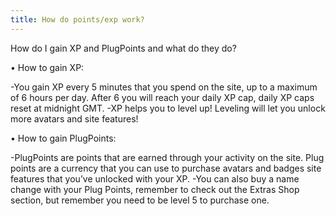 ```yaml
---
title: How do points/exp work?
---
```

How do I gain XP and PlugPoints and what do they do?

• How to gain XP:

-You gain XP every 5 minutes that you spend on the site, up to a maximum of 6 hours per day. After 6 you will reach your daily XP cap, daily XP caps reset at midnight GMT.
-XP helps you to level up! Leveling will let you unlock more avatars and site features!
 

• How to gain PlugPoints:

-PlugPoints are points that are earned through your activity on the site. Plug points are a currency that you can use to purchase avatars and badges site features that you’ve unlocked with your XP.
-You can also buy a name change with your Plug Points, remember to check out the Extras Shop section, but remember you need to be level 5 to purchase one.
